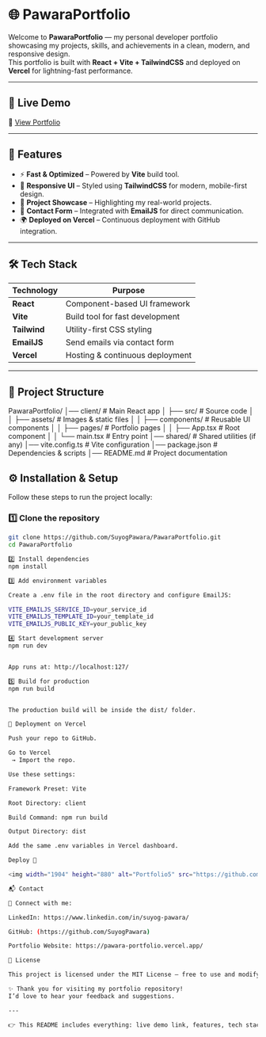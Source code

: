 # 🌐 PawaraPortfolio

Welcome to **PawaraPortfolio** — my personal developer portfolio showcasing my projects, skills, and achievements in a clean, modern, and responsive design.  
This portfolio is built with **React + Vite + TailwindCSS** and deployed on **Vercel** for lightning-fast performance.  

---

## 🚀 Live Demo
🔗 [View Portfolio](https://pawara-portfolio.vercel.app/)

---

## 📌 Features

- ⚡ **Fast & Optimized** – Powered by **Vite** build tool.  
- 🎨 **Responsive UI** – Styled using **TailwindCSS** for modern, mobile-first design.  
- 📂 **Project Showcase** – Highlighting my real-world projects.  
- 📧 **Contact Form** – Integrated with **EmailJS** for direct communication.  
- 🌍 **Deployed on Vercel** – Continuous deployment with GitHub integration.  

---

## 🛠️ Tech Stack

| Technology   | Purpose                          |
|--------------|----------------------------------|
| **React**    | Component-based UI framework     |
| **Vite**     | Build tool for fast development  |
| **Tailwind** | Utility-first CSS styling        |
| **EmailJS**  | Send emails via contact form     |
| **Vercel**   | Hosting & continuous deployment  |

---

## 📂 Project Structure

PawaraPortfolio/
│── client/ # Main React app
│ ├── src/ # Source code
│ │ ├── assets/ # Images & static files
│ │ ├── components/ # Reusable UI components
│ │ ├── pages/ # Portfolio pages
│ │ ├── App.tsx # Root component
│ │ └── main.tsx # Entry point
│── shared/ # Shared utilities (if any)
│── vite.config.ts # Vite configuration
│── package.json # Dependencies & scripts
│── README.md # Project documentation

## ⚙️ Installation & Setup

Follow these steps to run the project locally:

### 1️⃣ Clone the repository
```bash
git clone https://github.com/SuyogPawara/PawaraPortfolio.git
cd PawaraPortfolio

2️⃣ Install dependencies
npm install

3️⃣ Add environment variables

Create a .env file in the root directory and configure EmailJS:

VITE_EMAILJS_SERVICE_ID=your_service_id
VITE_EMAILJS_TEMPLATE_ID=your_template_id
VITE_EMAILJS_PUBLIC_KEY=your_public_key

4️⃣ Start development server
npm run dev


App runs at: http://localhost:127/

5️⃣ Build for production
npm run build


The production build will be inside the dist/ folder.

🚀 Deployment on Vercel

Push your repo to GitHub.

Go to Vercel
 → Import the repo.

Use these settings:

Framework Preset: Vite

Root Directory: client

Build Command: npm run build

Output Directory: dist

Add the same .env variables in Vercel dashboard.

Deploy 🎉

<img width="1904" height="880" alt="Portfolio5" src="https://github.com/user-attachments/assets/9896b4f0-acf3-40b3-99e0-a15ad45ac6d9" />

📬 Contact

💼 Connect with me:

LinkedIn: https://www.linkedin.com/in/suyog-pawara/

GitHub: (https://github.com/SuyogPawara)

Portfolio Website: https://pawara-portfolio.vercel.app/

📜 License

This project is licensed under the MIT License – free to use and modify.

✨ Thank you for visiting my portfolio repository!
I’d love to hear your feedback and suggestions.

---

👉 This README includes everything: live demo link, features, tech stack, setup guide, deployment steps, and contact info.  


